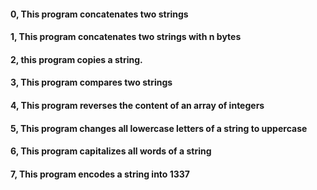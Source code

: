 #### 0, This program concatenates two strings
#### 1, This program concatenates two strings with n bytes
#### 2, this program copies a string.
#### 3, This program compares two strings
#### 4, This program reverses the content of an array of integers
#### 5, This program changes all lowercase letters of a string to uppercase
#### 6, This program capitalizes all words of a string
#### 7, This program encodes a string into 1337
